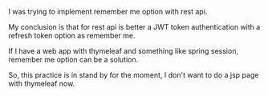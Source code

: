 I was trying to implement remember me option with rest api.

My conclusion is that for rest api is better a JWT token authentication
with a refresh token option as remember me.

If I have a web app with thymeleaf and something like spring session, 
remember me option can be a solution. 

So, this practice is in stand by for the moment, I don't want to do
a jsp page with thymeleaf now.